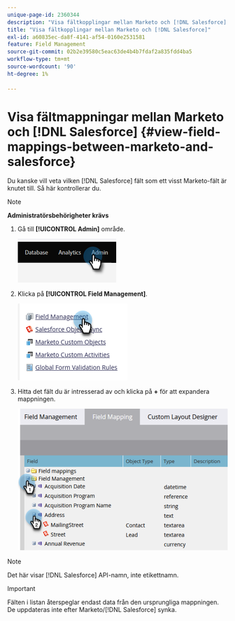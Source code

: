 ```yaml
---
unique-page-id: 2360344
description: "Visa fältkopplingar mellan Marketo och [!DNL Salesforce] - Marketo Docs - produktdokumentation"
title: "Visa fältkopplingar mellan Marketo och [!DNL Salesforce]"
exl-id: a60835ec-da8f-4141-af54-0160e2531581
feature: Field Management
source-git-commit: 02b2e39580c5eac63de4b4b7fdaf2a835fdd4ba5
workflow-type: tm+mt
source-wordcount: '90'
ht-degree: 1%

---
```


# Visa fältmappningar mellan Marketo och [!DNL Salesforce] {#view-field-mappings-between-marketo-and-salesforce}

Du kanske vill veta vilken [!DNL Salesforce] fält som ett visst Marketo-fält är knutet till. Så här kontrollerar du.

>[!NOTE]
>
>**Administratörsbehörigheter krävs**

1. Gå till **[!UICONTROL Admin]** område.

   ![](assets/view-field-mappings-between-marketo-and-salesforce-1.png)

1. Klicka på **[!UICONTROL Field Management]**.

   ![](assets/view-field-mappings-between-marketo-and-salesforce-2.png)

1. Hitta det fält du är intresserad av och klicka på **+** för att expandera mappningen.

   ![](assets/view-field-mappings-between-marketo-and-salesforce-3.png)

>[!NOTE]
>
>Det här visar [!DNL Salesforce] API-namn, inte etikettnamn.

>[!IMPORTANT]
>
>Fälten i listan återspeglar endast data från den ursprungliga mappningen. De uppdateras inte efter Marketo/[!DNL Salesforce] synka.
